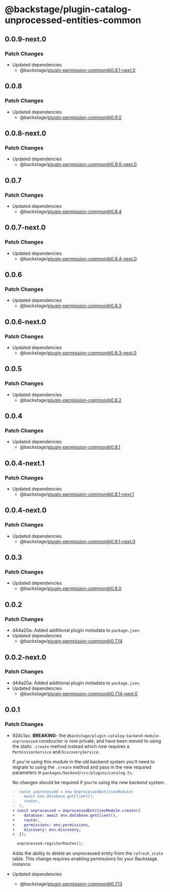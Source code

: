 # @backstage/plugin-catalog-unprocessed-entities-common

## 0.0.9-next.0

### Patch Changes

- Updated dependencies
  - @backstage/plugin-permission-common@0.9.1-next.0

## 0.0.8

### Patch Changes

- Updated dependencies
  - @backstage/plugin-permission-common@0.9.0

## 0.0.8-next.0

### Patch Changes

- Updated dependencies
  - @backstage/plugin-permission-common@0.9.0-next.0

## 0.0.7

### Patch Changes

- Updated dependencies
  - @backstage/plugin-permission-common@0.8.4

## 0.0.7-next.0

### Patch Changes

- Updated dependencies
  - @backstage/plugin-permission-common@0.8.4-next.0

## 0.0.6

### Patch Changes

- Updated dependencies
  - @backstage/plugin-permission-common@0.8.3

## 0.0.6-next.0

### Patch Changes

- Updated dependencies
  - @backstage/plugin-permission-common@0.8.3-next.0

## 0.0.5

### Patch Changes

- Updated dependencies
  - @backstage/plugin-permission-common@0.8.2

## 0.0.4

### Patch Changes

- Updated dependencies
  - @backstage/plugin-permission-common@0.8.1

## 0.0.4-next.1

### Patch Changes

- Updated dependencies
  - @backstage/plugin-permission-common@0.8.1-next.1

## 0.0.4-next.0

### Patch Changes

- Updated dependencies
  - @backstage/plugin-permission-common@0.8.1-next.0

## 0.0.3

### Patch Changes

- Updated dependencies
  - @backstage/plugin-permission-common@0.8.0

## 0.0.2

### Patch Changes

- d44a20a: Added additional plugin metadata to `package.json`.
- Updated dependencies
  - @backstage/plugin-permission-common@0.7.14

## 0.0.2-next.0

### Patch Changes

- d44a20a: Added additional plugin metadata to `package.json`.
- Updated dependencies
  - @backstage/plugin-permission-common@0.7.14-next.0

## 0.0.1

### Patch Changes

- 924c1ac: **BREAKING**- the `@backstage/plugin-catalog-backend-module-unprocessed` constructor is now private, and have been moved to using the static `.create` method instead which now requires a `PermissionService` and `DiscoveryService`.

  If you're using this module in the old backend system you'll need to migrate to using the `.create` method and pass in the new required parameters in `packages/backend/src/plugins/catalog.ts`.

  No changes should be required if you're using the new backend system.

  ```diff
  -  const unprocessed = new UnprocessedEntitiesModule(
  -    await env.database.getClient(),
  -    router,
  -  );
  + const unprocessed = UnprocessedEntitiesModule.create({
  +    database: await env.database.getClient(),
  +    router,
  +    permissions: env.permissions,
  +    discovery: env.discovery,
  +  });

    unprocessed.registerRoutes();
  ```

  Adds the ability to delete an unprocessed entity from the `refresh_state` table. This change requires enabling permissions for your Backstage instance.

- Updated dependencies
  - @backstage/plugin-permission-common@0.7.13
